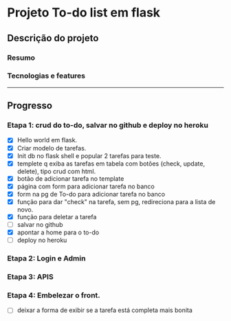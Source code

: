 # Projeto To-do list em flask

## Descrição do projeto


### Resumo


### Tecnologias e features


---
## Progresso

### Etapa 1: crud do to-do, salvar no github e deploy no heroku

- [X] Hello world em flask.
- [X] Criar modelo de tarefas.
- [X] Init db no flask shell e popular 2 tarefas para teste. 
- [X] templete q exiba as tarefas em tabela com botões (check, update, delete), tipo crud com html.
- [X] botão de adicionar tarefa no template
- [X] página com form para adicionar tarefa no banco
- [X] form na pg de To-do para adicionar tarefa no banco
- [X] função para dar "check" na tarefa, sem pg, redireciona para a lista de novo.
- [X] função para deletar a tarefa
- [ ] salvar no github
- [X] apontar a home para o to-do 
- [ ] deploy no heroku

### Etapa 2: Login e Admin

### Etapa 3: APIS

### Etapa 4: Embelezar o front.

- [ ] deixar a forma de exibir se a tarefa está completa mais bonita